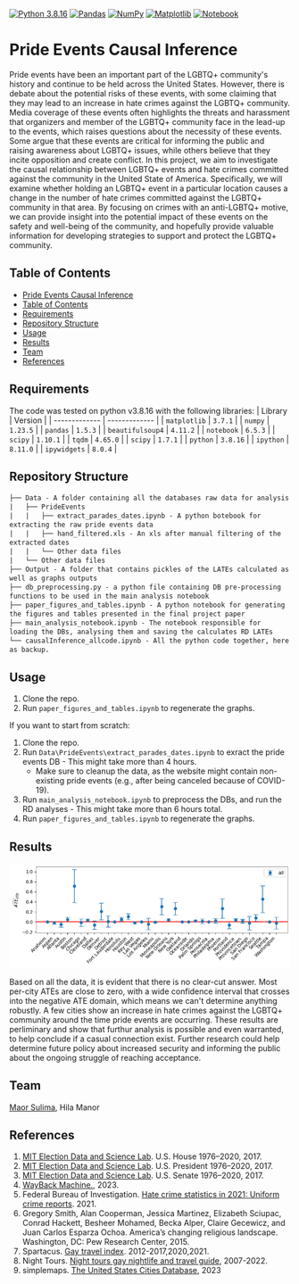 [![Python 3.8.16](https://img.shields.io/badge/python-3.8.16+-blue?logo=python&logoColor=white)](https://www.python.org/downloads/release/python-3816/)
[![Pandas](https://img.shields.io/badge/pandas-1.5.3+-green?logo=pandas&logoColor=white)](https://pypi.org/project/pandas/1.5.3/)
[![NumPy](https://img.shields.io/badge/numpy-1.23.5+-green?logo=numpy&logoColor=white)](https://pypi.org/project/numpy/1.23.5/)
[![Matplotlib](https://img.shields.io/badge/matplotlib-3.7.1+-green?logo=plotly&logoColor=white)](https://pypi.org/project/matplotlib/3.7.1)
[![Notebook](https://img.shields.io/badge/notebook-6.5.3+-green?logo=jupyter&logoColor=white)](https://pypi.org/project/notebook/6.5.3)

# Pride Events Causal Inference

Pride events have been an important part of the LGBTQ+ community's history and continue to be held across the United States.
However, there is debate about the potential risks of these events, with some claiming that they may lead to an increase in hate crimes against the LGBTQ+ community.
Media coverage of these events often highlights the threats and harassment that organizers and member of the LGBTQ+ community face in the lead-up to the events, which raises questions about the necessity of these events.
Some argue that these events are critical for informing the public and raising awareness about LGBTQ+ issues, while others believe that they incite opposition and create conflict.
In this project, we aim to investigate the causal relationship between LGBTQ+ events and hate crimes committed against the community in the United State of America.
Specifically, we will examine whether holding an LGBTQ+ event in a particular location causes a change in the number of hate crimes committed against the LGBTQ+ community in that area.
By focusing on crimes with an anti-LGBTQ+ motive, we can provide insight into the potential impact of these events on the safety and well-being of the community, and hopefully provide valuable information for developing strategies to support and protect the LGBTQ+ community.

## Table of Contents

- [Pride Events Causal Inference](#pride-events-causal-inference)
- [Table of Contents](#table-of-contents)
- [Requirements](#requirements)
- [Repository Structure](#repository-structure)
- [Usage](#usage)
- [Results](#results)
- [Team](#team)
- [References](#references)

## Requirements

The code was tested on python v3.8.16 with the following libraries:
| Library | Version |
| ------------- | ------------- |
| `matplotlib` | `3.7.1` |
| `numpy` | `1.23.5` |
| `pandas` | `1.5.3` |
| `beautifulsoup4` | `4.11.2` |
| `notebook` | `6.5.3` |
| `scipy` | `1.10.1` |
| `tqdm` | `4.65.0` |
| `scipy` | `1.7.1` |
| `python` | `3.8.16` |
| `ipython` | `8.11.0` |
| `ipywidgets` | `8.0.4` |

## Repository Structure

```batch
├── Data - A folder containing all the databases raw data for analysis
|   ├── PrideEvents
|   |	├── extract_parades_dates.ipynb - A python botebook for extracting the raw pride events data 
|   |	├── hand_filtered.xls - An xls after manual filtering of the extracted dates
|   |	└── Other data files
|   └── Other data files
├── Output - A folder that contains pickles of the LATEs calculated as well as graphs outputs
├── db_preprocessing.py - a python file containing DB pre-processing functions to be used in the main analysis notebook
├── paper_figures_and_tables.ipynb - A python notebook for generating the figures and tables presented in the final project paper
├── main_analysis_notebook.ipynb - The notebook responsible for loading the DBs, analysing them and saving the calculates RD LATEs
└── causalInference_allcode.ipynb - All the python code together, here as backup.
```

## Usage

1. Clone the repo.
2. Run `paper_figures_and_tables.ipynb` to regenerate the graphs.

If you want to start from scratch:

1. Clone the repo.
2. Run `Data\PrideEvents\extract_parades_dates.ipynb` to exract the pride events DB - This might take more than 4 hours.
    - Make sure to cleanup the data, as the website might contain non-existing pride events (e.g., after being canceled because of COVID-19).
3. Run `main_analysis_notebook.ipynb` to preprocess the DBs, and run the RD analyses - This might take more than 6 hours total.
4. Run `paper_figures_and_tables.ipynb` to regenerate the graphs.

## Results

![Final ATE estimations](Output/graphs/percity.png)

Based on all the data, it is evident that there is no clear-cut answer.
Most per-city ATEs are close to zero, with a wide confidence interval that crosses into the negative ATE domain, which means we can't determine anything robustly.
A few cities show an increase in hate crimes against the LGBTQ+ community around the time pride events are occurring. These results are perliminary and show that furthur analysis is possible and even warranted, to help conclude if a casual connection exist.
Further research could help determine future policy about increased security and informing the public about the ongoing struggle of reaching acceptance.

## Team

[Maor Sulima](https://www.github.com/maorsulima), Hila Manor

## References

1. [MIT Election Data and Science Lab](https://electionlab.mit.edu/data#data). U.S. House 1976–2020, 2017.
2. [MIT Election Data and Science Lab](https://electionlab.mit.edu/data#data). U.S. President 1976–2020, 2017.
3. [MIT Election Data and Science Lab](https://electionlab.mit.edu/data#data). U.S. Senate 1976–2020, 2017.
4. [WayBack Machine.](https://web.archive.org), 2023.
5. Federal Bureau of Investigation. [Hate crime statistics in 2021: Uniform crime reports](https://www.fbi.gov/services/cjis/ucr/hate-crime). 2021.
6. Gregory Smith, Alan Cooperman, Jessica Martinez, Elizabeth Sciupac, Conrad Hackett, Besheer Mohamed, Becka Alper, Claire Gecewicz, and Juan Carlos Esparza Ochoa. America’s changing religious landscape. Washington, DC: Pew Research Center, 2015.
7. Spartacus. [Gay travel index](https://spartacus.gayguide.travel/blog/spartacus-gay-travel-index/). 2012-2017,2020,2021.
8. Night Tours. [Night tours gay nightlife and travel guide](https://www.nighttours.com/gaypride/), 2007-2022.
9. simplemaps. [The United States Cities Database](https://simplemaps.com/data/us-cities), 2023
